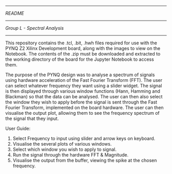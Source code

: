 ********
*README*
*****************************
*Group L - Spectral Analysis*
*****************************

This repository contains the .tcl, .bit, .hwh files required for use with the PYNQ Z2 Xilinx Development board, along with the images to view on the Notebook. 
The contents of the .zip must be downloaded and extracted to the working directory of the board for the Jupyter Notebook to access them.

The purpose of the PYNQ design was to analyse a spectrum of signals using hardware acceleration of the Fast Fourier Transform (FFT). 
The user can select whatever frequency they want using a slider widget. 
The signal is then displayed through various window functions (Hann, Hamming and Blackman) so that the data can be analysed. 
The user can then also select the window they wish to apply before the signal is sent through the Fast Fourier Transform, implemented on the board hardware.
The user can then visualise the output plot, allowing them to see the frequency spectrum of the signal that they input.

User Guide:
1. Select Frequency to input using slider and arrow keys on keyboard.
2. Visualise the several plots of various windows.
3. Select which window you wish to apply to signal.
4. Run the signal through the hardware FFT & Magnitude.
5. Visualise the output from the buffer, viewing the spike at the chosen frequency.